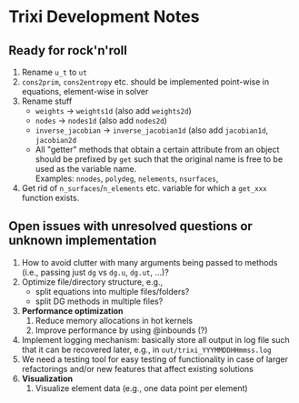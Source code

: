 # Trixi Development Notes

## Ready for rock'n'roll

1.  Rename `u_t` to `ut`
2.  `cons2prim`, `cons2entropy` etc. should be implemented point-wise in
    equations, element-wise in solver
3.  Rename stuff
    *   `weights` -> `weights1d` (also add `weights2d`)
    *   `nodes` -> `nodes1d` (also add `nodes2d`)
    *   `inverse_jacobian` -> `inverse_jacobian1d` (also add `jacobian1d`,
        `jacobian2d`
    *   All "getter" methods that obtain a certain attribute from an object
        should be prefixed by `get` such that the original name is free to be used
        as the variable name.  
        Examples: `nnodes`, `polydeg`, `nelements`, `nsurfaces`,
4.  Get rid of `n_surfaces`/`n_elements` etc. variable for which a `get_xxx`
    function exists.


## Open issues with unresolved questions or unknown implementation

1.  How to avoid clutter with many arguments being passed to methods (i.e.,
    passing just `dg` vs `dg.u`, `dg.ut`, ...)?
2.  Optimize file/directory structure, e.g.,
    *   split equations into multiple files/folders?
    *   split DG methods in multiple files?
3.  **Performance optimization**
    1.  Reduce memory allocations in hot kernels
    2.  Improve performance by using @inbounds (?)
4.  Implement logging mechanism: basically store all output in log file such
    that it can be recovered later, e.g., in `out/trixi_YYYMMDDHHmmss.log`
5.  We need a testing tool for easy testing of functionality in case of larger
    refactorings and/or new features that affect existing solutions
6.  **Visualization**
    1.  Visualize element data (e.g., one data point per element)
